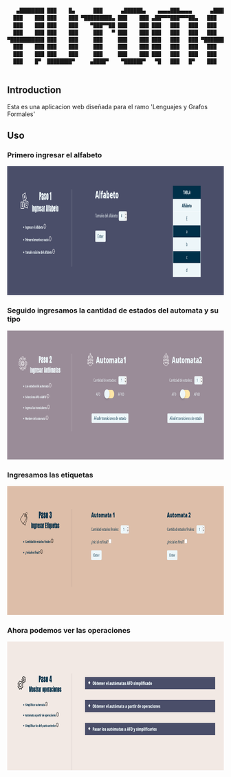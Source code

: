 ```bash
   ▄████████ ███    █▄      ███      ▄██████▄    ▄▄▄▄███▄▄▄▄      ▄████████     ███        ▄████████    ▄████████ 
  ███    ███ ███    ███ ▀█████████▄ ███    ███ ▄██▀▀▀███▀▀▀██▄   ███    ███ ▀█████████▄   ███    ███   ███    ███ 
  ███    ███ ███    ███    ▀███▀▀██ ███    ███ ███   ███   ███   ███    ███    ▀███▀▀██   ███    ███   ███    █▀  
  ███    ███ ███    ███     ███   ▀ ███    ███ ███   ███   ███   ███    ███     ███   ▀   ███    ███   ███        
▀███████████ ███    ███     ███     ███    ███ ███   ███   ███ ▀███████████     ███     ▀███████████ ▀███████████ 
  ███    ███ ███    ███     ███     ███    ███ ███   ███   ███   ███    ███     ███       ███    ███          ███ 
  ███    ███ ███    ███     ███     ███    ███ ███   ███   ███   ███    ███     ███       ███    ███    ▄█    ███ 
  ███    █▀  ████████▀     ▄████▀    ▀██████▀   ▀█   ███   █▀    ███    █▀     ▄████▀     ███    █▀   ▄████████▀  
                                                                                                                  
```
## Introduction
Esta es una aplicacion web diseñada para el ramo 'Lenguajes y Grafos Formales'<br>

## Uso
### Primero ingresar el alfabeto
<img src="img/paso1.png" height="300px">

### Seguido ingresamos la cantidad de estados del automata y su tipo
<img src="img/paso2.png" height="300px">

### Ingresamos las etiquetas
<img src="img/paso3.png" height="300px">

### Ahora podemos ver las operaciones
<img src="img/paso4.png" height="300px">

<!--
Todo
+ transition acordeon menu when open
-->
